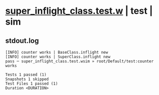 # [super_inflight_class.test.w](../../../../../tests/valid/super_inflight_class.test.w) | test | sim

## stdout.log
```log
[INFO] counter works | BaseClass.inflight new
[INFO] counter works | SuperClass.inflight new
pass ─ super_inflight_class.test.wsim » root/Default/test:counter works

Tests 1 passed (1)
Snapshots 1 skipped
Test Files 1 passed (1)
Duration <DURATION>
```

